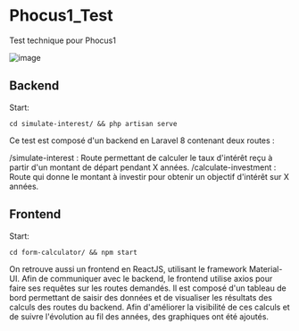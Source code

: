 # Phocus1_Test
Test technique pour Phocus1

![image](https://github.com/user-attachments/assets/1ed5025a-f20e-4369-ad94-38113038cf58)

## Backend
Start:
```
cd simulate-interest/ && php artisan serve
```
Ce test est composé d'un backend en Laravel 8 contenant deux routes :

/simulate-interest : Route permettant de calculer le taux d'intérêt reçu à partir d'un montant de départ pendant X années.
/calculate-investment : Route qui donne le montant à investir pour obtenir un objectif d'intérêt sur X années.

## Frontend
Start:
```
cd form-calculator/ && npm start
```

On retrouve aussi un frontend en ReactJS, utilisant le framework Material-UI. 
Afin de communiquer avec le backend, le frontend utilise axios pour faire ses requêtes sur les routes demandés.
Il est composé d'un tableau de bord permettant de saisir des données et de visualiser les résultats des calculs des routes du backend.
Afin d'améliorer la visibilité de ces calculs et de suivre l'évolution au fil des années, des graphiques ont été ajoutés.
